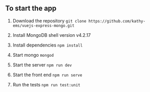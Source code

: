 ## To start the app
1. Download the repository
`git clone https://github.com/kathy-ems/vuejs-express-mongo.git`

2. Install MongoDB shell version v4.2.17

3. Install dependencies
`npm install`

4. Start mongo
`mongod`

5. Start the server
`npm run dev`

6. Start the front end
`npm run serve`

7. Run the tests
`npm run test:unit`
